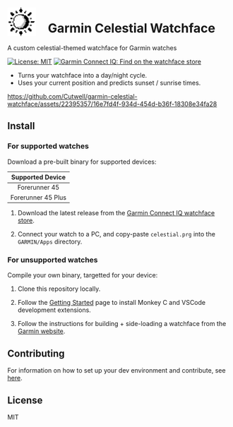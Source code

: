 # <img src="https://raw.githubusercontent.com/Cutwell/garmin-celestial-watchface/main/celestial/resources/drawables/logo.png" style="width:65px;padding-right:20px;margin-bottom:-8px;"> Garmin Celestial Watchface
 A custom celestial-themed watchface for Garmin watches

<!-- Find new badges at https://shields.io/badges -->
[![License: MIT](https://img.shields.io/badge/License-MIT-yellow.svg)](https://opensource.org/licenses/MIT)
[![Garmin Connect IQ: Find on the watchface store](https://img.shields.io/badge/Garmin%20Connect%20IQ-Find%20on%20the%20watchface%20store-white?logoColor=11a9ed&labelColor=11a9ed&color=white)
](https://apps.garmin.com/en-US/apps/725a964e-8d95-48d1-a28a-908eea37a4ac)

- Turns your watchface into a day/night cycle.
- Uses your current position and predicts sunset / sunrise times.

https://github.com/Cutwell/garmin-celestial-watchface/assets/22395357/16e7fd4f-934d-454d-b36f-18308e34fa28

## Install

### For supported watches

Download a pre-built binary for supported devices:

|Supported Device|
|:---:|
|Forerunner 45|
|Forerunner 45 Plus|

1. Download the latest release from the [Garmin Connect IQ watchface store](https://apps.garmin.com/en-US/apps/725a964e-8d95-48d1-a28a-908eea37a4ac).

2. Connect your watch to a PC, and copy-paste `celestial.prg` into the `GARMIN/Apps` directory.

### For unsupported watches

Compile your own binary, targetted for your device:

1. Clone this repository locally.

2. Follow the [Getting Started](https://developer.garmin.com/connect-iq/connect-iq-basics/getting-started/) page to install Monkey C and VSCode development extensions.

4. Follow the instructions for building + side-loading a watchface from the [Garmin website](https://developer.garmin.com/connect-iq/connect-iq-basics/your-first-app/#sideloadinganapp).

## Contributing

For information on how to set up your dev environment and contribute, see [here](.github/CONTRIBUTING.md).

## License

MIT

